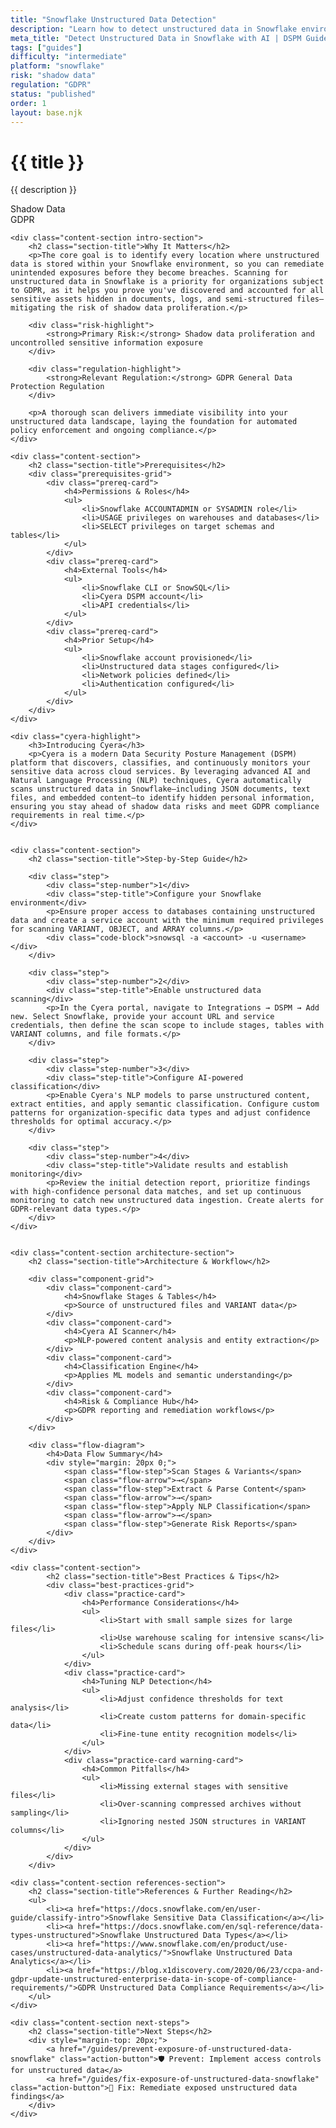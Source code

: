 ```yaml
---
title: "Snowflake Unstructured Data Detection"
description: "Learn how to detect unstructured data in Snowflake environments. Follow step-by-step guidance for GDPR compliance."
meta_title: "Detect Unstructured Data in Snowflake with AI | DSPM Guide"
tags: ["guides"]
difficulty: "intermediate"
platform: "snowflake"
risk: "shadow data"
regulation: "GDPR"
status: "published"
order: 1
layout: base.njk
---
```


<div class="container">
    <div class="header">
        <h1>{{ title }}</h1>
        <p>{{ description }}</p>
        <div class="badge">Shadow Data</div>
        <div class="badge regulation">GDPR</div>
    </div>

    <div class="content-section intro-section">
        <h2 class="section-title">Why It Matters</h2>
        <p>The core goal is to identify every location where unstructured data is stored within your Snowflake environment, so you can remediate unintended exposures before they become breaches. Scanning for unstructured data in Snowflake is a priority for organizations subject to GDPR, as it helps you prove you've discovered and accounted for all sensitive assets hidden in documents, logs, and semi-structured files—mitigating the risk of shadow data proliferation.</p>
        
        <div class="risk-highlight">
            <strong>Primary Risk:</strong> Shadow data proliferation and uncontrolled sensitive information exposure
        </div>
        
        <div class="regulation-highlight">
            <strong>Relevant Regulation:</strong> GDPR General Data Protection Regulation
        </div>
        
        <p>A thorough scan delivers immediate visibility into your unstructured data landscape, laying the foundation for automated policy enforcement and ongoing compliance.</p>
    </div>

    <div class="content-section">
        <h2 class="section-title">Prerequisites</h2>
        <div class="prerequisites-grid">
            <div class="prereq-card">
                <h4>Permissions & Roles</h4>
                <ul>
                    <li>Snowflake ACCOUNTADMIN or SYSADMIN role</li>
                    <li>USAGE privileges on warehouses and databases</li>
                    <li>SELECT privileges on target schemas and tables</li>
                </ul>
            </div>
            <div class="prereq-card">
                <h4>External Tools</h4>
                <ul>
                    <li>Snowflake CLI or SnowSQL</li>
                    <li>Cyera DSPM account</li>
                    <li>API credentials</li>
                </ul>
            </div>
            <div class="prereq-card">
                <h4>Prior Setup</h4>
                <ul>
                    <li>Snowflake account provisioned</li>
                    <li>Unstructured data stages configured</li>
                    <li>Network policies defined</li>
                    <li>Authentication configured</li>
                </ul>
            </div>
        </div>
    </div>
	
    <div class="cyera-highlight">
        <h3>Introducing Cyera</h3>
        <p>Cyera is a modern Data Security Posture Management (DSPM) platform that discovers, classifies, and continuously monitors your sensitive data across cloud services. By leveraging advanced AI and Natural Language Processing (NLP) techniques, Cyera automatically scans unstructured data in Snowflake—including JSON documents, text files, and embedded content—to identify hidden personal information, ensuring you stay ahead of shadow data risks and meet GDPR compliance requirements in real time.</p>
    </div>
	

    <div class="content-section">
        <h2 class="section-title">Step-by-Step Guide</h2>
        
        <div class="step">
            <div class="step-number">1</div>
            <div class="step-title">Configure your Snowflake environment</div>
            <p>Ensure proper access to databases containing unstructured data and create a service account with the minimum required privileges for scanning VARIANT, OBJECT, and ARRAY columns.</p>
            <div class="code-block">snowsql -a <account> -u <username></div>
        </div>

        <div class="step">
            <div class="step-number">2</div>
            <div class="step-title">Enable unstructured data scanning</div>
            <p>In the Cyera portal, navigate to Integrations → DSPM → Add new. Select Snowflake, provide your account URL and service credentials, then define the scan scope to include stages, tables with VARIANT columns, and file formats.</p>
        </div>

        <div class="step">
            <div class="step-number">3</div>
            <div class="step-title">Configure AI-powered classification</div>
            <p>Enable Cyera's NLP models to parse unstructured content, extract entities, and apply semantic classification. Configure custom patterns for organization-specific data types and adjust confidence thresholds for optimal accuracy.</p>
        </div>

        <div class="step">
            <div class="step-number">4</div>
            <div class="step-title">Validate results and establish monitoring</div>
            <p>Review the initial detection report, prioritize findings with high-confidence personal data matches, and set up continuous monitoring to catch new unstructured data ingestion. Create alerts for GDPR-relevant data types.</p>
        </div>
    </div>


    <div class="content-section architecture-section">
        <h2 class="section-title">Architecture & Workflow</h2>
        
        <div class="component-grid">
            <div class="component-card">
                <h4>Snowflake Stages & Tables</h4>
                <p>Source of unstructured files and VARIANT data</p>
            </div>
            <div class="component-card">
                <h4>Cyera AI Scanner</h4>
                <p>NLP-powered content analysis and entity extraction</p>
            </div>
            <div class="component-card">
                <h4>Classification Engine</h4>
                <p>Applies ML models and semantic understanding</p>
            </div>
            <div class="component-card">
                <h4>Risk & Compliance Hub</h4>
                <p>GDPR reporting and remediation workflows</p>
            </div>
        </div>

        <div class="flow-diagram">
            <h4>Data Flow Summary</h4>
            <div style="margin: 20px 0;">
                <span class="flow-step">Scan Stages & Variants</span>
                <span class="flow-arrow">→</span>
                <span class="flow-step">Extract & Parse Content</span>
                <span class="flow-arrow">→</span>
                <span class="flow-step">Apply NLP Classification</span>
                <span class="flow-arrow">→</span>
                <span class="flow-step">Generate Risk Reports</span>
            </div>
        </div>
    </div>

	<div class="content-section">
	        <h2 class="section-title">Best Practices & Tips</h2>
	        <div class="best-practices-grid">
	            <div class="practice-card">
	                <h4>Performance Considerations</h4>
	                <ul>
	                    <li>Start with small sample sizes for large files</li>
	                    <li>Use warehouse scaling for intensive scans</li>
	                    <li>Schedule scans during off-peak hours</li>
	                </ul>
	            </div>
	            <div class="practice-card">
	                <h4>Tuning NLP Detection</h4>
	                <ul>
	                    <li>Adjust confidence thresholds for text analysis</li>
	                    <li>Create custom patterns for domain-specific data</li>
	                    <li>Fine-tune entity recognition models</li>
	                </ul>
	            </div>
	            <div class="practice-card warning-card">
	                <h4>Common Pitfalls</h4>
	                <ul>
	                    <li>Missing external stages with sensitive files</li>
	                    <li>Over-scanning compressed archives without sampling</li>
	                    <li>Ignoring nested JSON structures in VARIANT columns</li>
	                </ul>
	            </div>
	        </div>
	    </div>

    <div class="content-section references-section">
        <h2 class="section-title">References & Further Reading</h2>
        <ul>
            <li><a href="https://docs.snowflake.com/en/user-guide/classify-intro">Snowflake Sensitive Data Classification</a></li>
            <li><a href="https://docs.snowflake.com/en/sql-reference/data-types-unstructured">Snowflake Unstructured Data Types</a></li>
            <li><a href="https://www.snowflake.com/en/product/use-cases/unstructured-data-analytics/">Snowflake Unstructured Data Analytics</a></li>
            <li><a href="https://blog.x1discovery.com/2020/06/23/ccpa-and-gdpr-update-unstructured-enterprise-data-in-scope-of-compliance-requirements/">GDPR Unstructured Data Compliance Requirements</a></li>
        </ul>
    </div>

    <div class="content-section next-steps">
        <h2 class="section-title">Next Steps</h2>
        <div style="margin-top: 20px;">
            <a href="/guides/prevent-exposure-of-unstructured-data-snowflake" class="action-button">🛡️ Prevent: Implement access controls for unstructured data</a>
            <a href="/guides/fix-exposure-of-unstructured-data-snowflake" class="action-button">🔧 Fix: Remediate exposed unstructured data findings</a>
        </div>
    </div>
</div>
